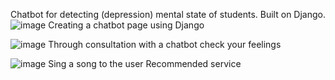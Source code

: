 Chatbot for detecting (depression) mental state of students. Built on Django. 
![image](https://github.com/shelly1248/Djangochatbot/assets/149135315/7981174d-8caa-4da2-a075-3717e950e566)
Creating a chatbot page using Django

![image](https://github.com/shelly1248/Djangochatbot/assets/149135315/00b5ed65-95aa-4f99-800c-90e19e3d217c)
Through consultation with a chatbot check your feelings

![image](https://github.com/shelly1248/Djangochatbot/assets/149135315/09427d5a-0863-487a-afbd-89db0de61117)
Sing a song to the user Recommended service
